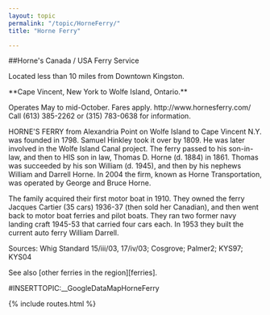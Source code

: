```yaml
---
layout: topic
permalink: "/topic/HorneFerry/"
title: "Horne Ferry"

---
```


##Horne's Canada / USA Ferry Service

Located less than 10 miles from Downtown Kingston.
<div class="sidebar">
<p>**Cape Vincent, New York to Wolfe Island, Ontario.**
<p>Operates May to mid-October.
Fares apply.
http://www.hornesferry.com/
Call (613) 385-2262 or (315) 783-0638 for information.
</div>

HORNE'S FERRY from Alexandria Point on Wolfe Island to Cape Vincent N.Y. was founded in 1798. Samuel Hinkley took it over by 1809. He was later involved in the Wolfe Island Canal project. The ferry passed to his son-in-law, and then to HIS son in law, Thomas D. Horne (d. 1884) in 1861.  Thomas was succeeded by his son William (d. 1945), and then by his nephews William and Darrell Horne. In 2004 the firm, known as Horne Transportation, was operated by George and Bruce Horne.

The family acquired their first motor boat in 1910.  They owned the ferry Jacques Cartier (35 cars) 1936-37 (then sold her Canadian), and then went back to motor boat ferries and pilot boats.  They ran two former navy landing craft 1945-53 that carried four cars each.  In 1953 they built the current auto ferry William Darrell.

Sources: Whig Standard 15/iii/03, 17/iv/03; Cosgrove; Palmer2; KYS97; KYS04

See also [other ferries in the region][ferries].
<div id="sched" class="floatright"></div>
<div class="span-18">
#INSERTTOPIC:__GoogleDataMapHorneFerry
</div>

<script type="text/javascript">
$("#sched").hide()
  .load("Topic/K7Fetch&u=http://hornesferry.com/location/schedule/ #content", function()
                     {
                      $("#loadData").remove();
                      $("#sched").slideDown("slow");
                     });
</script>

{% include routes.html %}
